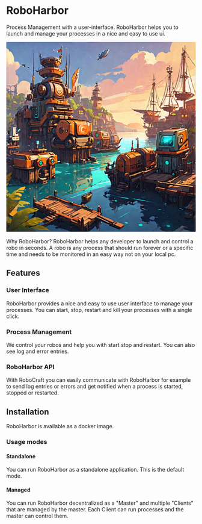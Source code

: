 # RoboHarbor
Process Management with a user-interface. RoboHarbor helps you to launch and manage your processes in a nice and easy to use ui.

![img.png](img.png)

Why RoboHarbor?
RoboHarbor helps any developer to launch and control a robo in seconds. A robo is any process that should run forever or a specific time and needs to be monitored in an easy way not on your local pc.

## Features

### User Interface
RoboHarbor provides a nice and easy to use user interface to manage your processes. You can start, stop, restart and kill your processes with a single click.

### Process Management
We control your robos and help you with start stop and restart. You can also see log and error entries.

### RoboHarbor API
With RoboCraft you can easily communicate with RoboHarbor
for example to send log entries or errors and get notified 
when a process is started, stopped or restarted.

## Installation
RoboHarbor is available as a docker image. 

### Usage modes

#### Standalone
You can run RoboHarbor as a standalone application. This is the default mode.

#### Managed
You can run RoboHarbor decentralized as a "Master" and 
multiple "Clients" that are managed by the master. Each 
Client can run processes and the master can control them.

